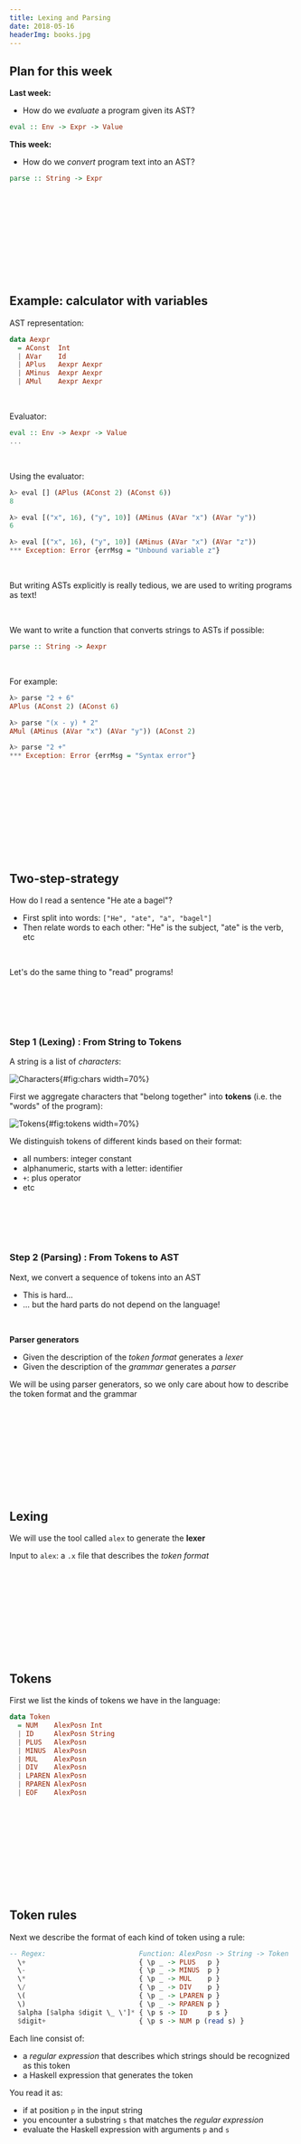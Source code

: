 ```yaml
---
title: Lexing and Parsing
date: 2018-05-16
headerImg: books.jpg
---
```


## Plan for this week


**Last week:**

- How do we *evaluate* a program given its AST?

```haskell
eval :: Env -> Expr -> Value
```

**This week:**

- How do we *convert* program text into an AST?

```haskell
parse :: String -> Expr
```
  
<br>
<br>
<br>
<br>
<br>
<br>
<br>
<br>
<br>

## Example: calculator with variables

AST representation:

```haskell
data Aexpr 
  = AConst  Int
  | AVar    Id
  | APlus   Aexpr Aexpr
  | AMinus  Aexpr Aexpr
  | AMul    Aexpr Aexpr
```

<br>

Evaluator:

```haskell
eval :: Env -> Aexpr -> Value
...
```

<br>

Using the evaluator:

```haskell
λ> eval [] (APlus (AConst 2) (AConst 6))
8

λ> eval [("x", 16), ("y", 10)] (AMinus (AVar "x") (AVar "y"))
6

λ> eval [("x", 16), ("y", 10)] (AMinus (AVar "x") (AVar "z"))
*** Exception: Error {errMsg = "Unbound variable z"}
```

<br>

But writing ASTs explicitly is really tedious,
we are used to writing programs as text!

<br>

We want to write a function that converts strings to ASTs if possible:

```haskell
parse :: String -> Aexpr
```

<br>

For example:

```haskell
λ> parse "2 + 6"
APlus (AConst 2) (AConst 6)

λ> parse "(x - y) * 2"
AMul (AMinus (AVar "x") (AVar "y")) (AConst 2)

λ> parse "2 +"
*** Exception: Error {errMsg = "Syntax error"}
```

<br>
<br>
<br>
<br>
<br>
<br>
<br>
<br>
<br>


## Two-step-strategy

How do I read a sentence "He ate a bagel"?

  * First split into words: `["He", "ate", "a", "bagel"]`
  * Then relate words to each other: "He" is the subject, "ate" is the verb, etc
  
<br>  
  
Let's do the same thing to "read" programs! 

<br>
<br>
<br>
<br> 

### Step 1 (Lexing) : From String to Tokens

A string is a list of *characters*:

![Characters](/static/img/info_parser.001a.jpg){#fig:chars width=70%}

First we aggregate characters that "belong together"
into **tokens** (i.e. the "words" of the program):

![Tokens](/static/img/info_parser.001b.jpg){#fig:tokens width=70%}

We distinguish tokens of different kinds based on their format:

* all numbers: integer constant 
* alphanumeric, starts with a letter: identifier
* `+`: plus operator
* etc

<br>
<br>
<br>
<br>

### Step 2 (Parsing) : From Tokens to AST

Next, we convert a sequence of tokens into an AST

  * This is hard...
  * ... but the hard parts do not depend on the language!
  
<br>  
  
**Parser generators**

  * Given the description of the *token format* generates a *lexer*
  * Given the description of the *grammar* generates a *parser*
  
We will be using parser generators,
so we only care about how to describe the token format and the grammar 

<br>
<br>
<br>
<br>
<br>
<br>
<br>
<br>
<br>

## Lexing

We will use the tool called `alex` to generate the **lexer**

Input to `alex`: a `.x` file that describes the *token format*

<br>
<br>
<br>
<br>
<br>
<br>
<br>
<br>
<br>

## Tokens

First we list the kinds of tokens we have in the language:

```haskell
data Token
  = NUM    AlexPosn Int
  | ID     AlexPosn String
  | PLUS   AlexPosn
  | MINUS  AlexPosn
  | MUL    AlexPosn
  | DIV    AlexPosn
  | LPAREN AlexPosn
  | RPAREN AlexPosn
  | EOF    AlexPosn
```

<br>
<br>
<br>
<br>
<br>
<br>
<br>
<br>
<br>

## Token rules

Next we describe the format of each kind of token using a rule:

```haskell
-- Regex:                       Function: AlexPosn -> String -> Token
  \+                            { \p _ -> PLUS   p }
  \-                            { \p _ -> MINUS  p }
  \*                            { \p _ -> MUL    p }
  \/                            { \p _ -> DIV    p }
  \(                            { \p _ -> LPAREN p }
  \)                            { \p _ -> RPAREN p }
  $alpha [$alpha $digit \_ \']* { \p s -> ID     p s }
  $digit+                       { \p s -> NUM p (read s) }
```

Each line consist of:
  
  * a *regular expression* that describes which strings should be recognized as this token
  * a Haskell expression that generates the token
  
You read it as:

  * if at position `p` in the input string 
  * you encounter a substring `s` that matches the *regular expression*
  * evaluate the Haskell expression with arguments `p` and `s`   
  
<br>
<br>
<br>
<br>
<br>
<br>
<br>
<br>
<br>

## Regular Expressions

A regular expression has one of the following forms:

* `[c1 c2 ... cn]` matches *any of* the characters `c1 .. cn`
    
    * `[0-9]` matches *any digit*
    * `[a-z]` matches *any lower-case letter*    
    * `[A-Z]` matches *any upper-case letter*
    * `[a-z A-Z]` matches *any letter*    
    
* `R1 R2` matches a string `s1 ++ s2` where `s1` matches `R1` and `s2` matches `R2`
    
    * e.g. `[0-9] [0-9]` matches any two-digit string
    
* `R+` matches *one or more* repetitions of what `R` matches

    * e.g. `[0-9]+` matches a natural number
    
* `R*` matches *zero or more* repetitions of what `R` matches    
    
  
<br>
<br>

## QUIZ

Which of the following strings are matched by `[a-z A-Z] [a-z A-Z 0-9]*`?

**(A)** (empty string)

**(B)** `5`

**(C)** `x5`

**(D)** `x`

**(E)** C and D


<br>

(I) final

    *Answer:* E

<br>
<br>
<br>
<br>
<br>
<br>
<br>
<br>

## Back to token rules

We can **name** some common regexps like:

```haskell
$digit = [0-9]
$alpha = [a-z A-Z]
```

and write `[a-z A-Z] [a-z A-Z 0-9]*` as `$alpha [$alpha $digit]*`

<br>

```haskell
  \+                            { \p _ -> PLUS   p }
  \-                            { \p _ -> MINUS  p }
  \*                            { \p _ -> MUL    p }
  \/                            { \p _ -> DIV    p }
  \(                            { \p _ -> LPAREN p }
  \)                            { \p _ -> RPAREN p }
  $alpha [$alpha $digit \_ \']* { \p s -> ID     p s }
  $digit+                       { \p s -> NUM p (read s) }
```  

* When you encounter a `+`, generate a `PLUS` token
* ...
* When you encounter a nonempty string of digits, convert it into an integer and generate a `NUM`
* When you encounter an alphanumeric string that starts with a letter, save it in an `ID token


<br>
<br>
<br>
<br>
<br>
<br>
<br>
<br>
<br>

## Running the Lexer

From the token rules, `alex` generates a function `alexScan` which

  * given an input string, find the *longest* prefix `p` that matches one of the rules
  * if `p` is empty, it fails
  * otherwise, it converts `p` into a token and returns the rest of the string

We wrap this function into a handy function

```haskell
parseTokens :: String -> Either ErrMsg [Token]
```

which repeatedly calls `alexScan` until it consumes the whole input string or fails

<br>

We can test the function like so:

```haskell
λ> parseTokens "23 + 4 / off -"
Right [ NUM (AlexPosn 0 1 1) 23
      , PLUS (AlexPosn 3 1 4)
      , NUM (AlexPosn 5 1 6) 4
      , DIV (AlexPosn 7 1 8)
      , ID (AlexPosn 9 1 10) "off"
      , MINUS (AlexPosn 13 1 14) 
      ]      
```

```haskell
λ> parseTokens "%"
Left "lexical error at 1 line, 1 column"
```

<br>
<br>
<br>
<br>

## QUIZ

What is the result of `parseTokens "92zoo"`
(positions omitted for readability)?

**(A)** Lexical error

**(B)** `[ID "92zoo"]`

**(C)** `[NUM "92"]`

**(D)** `[NUM "92", ID "zoo"]`

<br>

(I) final

    *Answer:* D

<br>
<br>
<br>
<br>
<br>
<br>
<br>
<br>

## Parsing

We will use the tool called `happy` to generate the **parser**

Input to `happy`: a `.y` file that describes the *grammar*

<br>
<br>

Wait, wasn't this the grammar?

```haskell
-- Abstract Syntax Tree for expressions
data Aexpr 
  = AConst  Int
  | AVar    Id
  | APlus   Aexpr Aexpr
  | AMinus  Aexpr Aexpr
  | AMul    Aexpr Aexpr
```

This was *abstract syntax*

Now we need to describe *concrete syntax*

  * What programs look like when written as text
  * and how to map that text into the abstract syntax


<br>
<br>
<br>
<br>
<br>
<br>
<br>
<br>

## Grammars

A grammar is a recursive definition of a set of *parse trees*
  
<br>
<br>  

A grammar is made of:

- **Terminals**: the leaves of the tree (tokens!)

- **Nonterminals:** the internal nodes of the tree

- **Production Rules** that describe how to "produce" a non-terminal from terminals and other non-terminals

    - i.e. what children each nonterminal can have:

```haskell 
Aexpr :      -- Non-term Aexpr can be either:
  | TNUM             -- Term of format "number", or
  | ID               -- Term of format "identifier", or
  | '(' Aexpr ')'    -- Term '(', non-term Aexpr, term ')'
  | Aexpr '*' Aexpr  -- Non-term Aexpr, term '*', non-term Aexpr
  | Aexpr '+' Aexpr  -- Non-term Aexpr, term '+', non-term Aexpr
  | Aexpr '-' Aexpr  -- Non-term Aexpr, term '-', non-term Aexpr
```

<br>
<br>

**Parse** a string `s` = find a parse tree from the grammar, whose leaves spell out `s`

  - here "string" means "list of tokens" (output of the lexer)

<br>
<br>

**Example:** Here is a parse tree for the string `(x + 2)`:
```        
        Aexpr
      /   |   \      
   '('    |    ')'
        Aexpr
     /    |    \
  Aexpr  '+'  Aexpr
    |           |
 'x' (ID)   '2' (TNUM)
```

<br>
<br>
<br>
<br>
<br>
<br>
<br>
<br>

## QUIZ

Which string *cannot* be parsed as `Aexpr`?

```haskell
Aexpr : TNUM
      | ID
      | '(' Aexpr ')'
      | Aexpr '*' Aexpr
      | Aexpr '+' Aexpr
      | Aexpr '-' Aexpr
```

**(A)** `x`

**(B)** `x 5`

**(C)** `(x +) 5`

**(D)** `x + 5 + 1`

**(E)** B and C


<br>

(I) final

    *Answer:* E
    
<br>
<br>
<br>
<br>
<br>
<br>
<br>
<br>

## Attribute Grammars

*So far:* grammar tells us whether a string is syntactically correct or not

*We want more:* convert a string into an AST

```
parse :: String -> AExpr
```

<br>
<br>

An **attribute grammar** associates a *value* with each node in the parse tree

  - each production is annotated with a *rule* 
  - a rule computes the *value* of a non-terminal from the *values* of its children
  - here *value = AST* (i.e. Haskell value of type `AExpr`) 
  
<br>
<br>

Attribute grammar for arithmetic expressions:

```haskell
--      Format                    Value
Aexpr : TNUM                    { AConst $1    }
      | ID                      { AVar   $1    }
      | '(' Aexpr ')'           { $2           }
      | Aexpr '*' Aexpr         { AMul   $1 $3 }
      | Aexpr '+' Aexpr         { APlus  $1 $3 } 
      | Aexpr '-' Aexpr         { AMinus $1 $3 }
```

- `$1` refers to the *value* of the first child
- `$2` refers to the *value* of the second child
- ...
  
<br>
<br>

**Example:** Computing the value (AST) of `(x + 2)`:
```        
                     Aexpr  ===> APlus (AVar "x") (AConst 2)
                    /  |  \   
                 '('   |  ')'
                     Aexpr  ===> APlus (AVar "x") (AConst 2)
                    /  |  \
AVar "x" <===  Aexpr  '+'  Aexpr  ===> AConst 2
                 |           |
             'x' (ID)   '2' (TNUM)
```
    
<br>
<br>

How do we compute the *value* of a terminal?

  - How do we map terminal `'x'` to string `"x"`?
  
  - How do we map terminal `'2'` to integer `2`?
    
<br>
<br>
<br>
<br>
<br>
<br>
<br>
<br>
    


## Terminals

Terminals correspond to the *tokens* returned by the lexer

In the `.y` file, we have to declare with terminals in the rules 
correspond to which tokens from the `Token` datatype:

```haskell
-- Terminals:   Tokens from lexer:
    TNUM        { NUM _ $$ }
    ID          { ID _ $$  }
    '+'         { PLUS _   }
    '-'         { MINUS _  }
    '*'         { MUL _    }
    '/'         { DIV _    }
    '('         { LPAREN _ }
    ')'         { RPAREN _ }
```

- Each thing on the left is terminal (as appears in the production rules)

- Each thing on the right is a Haskell pattern for datatype `Token`

- We use `$$` to designate one parameter of a token constructor as the **value** of that token

    - we will refer back to it from the production rules
      
<br>
<br>
<br>
<br>
<br>
<br>
<br>
<br>  
  
## QUIZ

What is the value of the root `AExpr` node when parsing `1 + 2 + 3`?

```haskell
Aexpr : TNUM                    { AConst $1    }
      | ID                      { AVar   $1    }
      | '(' Aexpr ')'           { $2           }
      | Aexpr '*' Aexpr         { AMul   $1 $3 }
      | Aexpr '+' Aexpr         { APlus  $1 $3 } 
      | Aexpr '-' Aexpr         { AMinus $1 $3 }
```

**(A)** Cannot be parsed as `AExpr`

**(B)** `6`

**(C)** `APlus (APlus (AConst 1) (AConst 2)) (AConst 3)`

**(D)** `APlus (AConst 1) (APlus (AConst 2) (AConst 3))`


<br>

(I) final

    *Answer:* Could be C or D

<br>
<br>
<br>
<br>
<br>
<br>
<br>
<br>

## Running the Parser

First, we should tell the parser that the top-level non-terminal is `AExpr`:

```haskell
%name aexpr
```

From the production rules and this line, 
`happy` generates a function `aexpr` that tries to parse a sequence of tokens as `AExpr`

We package this function together with the lexer and the evaluator into a handy function

```haskell
evalString :: Env -> String -> Int
```

<br>

We can test the function like so:

(I) lecture

    ```haskell
    λ> evalString [] "1 + 3 + 6"
    10

    λ> evalString [("x", 100), ("y", 20)] "x - y"
    ???

    λ> evalString [] "2 * 5 + 5"
    ???

    λ> evalString [] "2 - 1 - 1"
    ???
    ```
    
(I) final

    ```haskell
    λ> evalString [] "1 + 3 + 6"
    10

    λ> evalString [("x", 100), ("y", 20)] "x - y"
    80

    λ> evalString [] "2 * 5 + 5"
    20

    λ> evalString [] "2 - 1 - 1"
    2
    ```
    

<br>
<br>
<br>
<br>
<br>
<br>
<br>
<br>
<br>

## Precedence and associativity

```haskell
λ> evalString [] "2 * 5 + 5"
20
```

The problem is that our grammar is **ambiguous**!

There are multiple ways of parsing the string `2 * 5 + 5`, namely

```
--         Good:                    Bad:

           Aexpr                   Aexpr
          /  |  \                 /  |  \
     Aexpr  '+'  Aexpr       Aexpr  '*'   Aexpr
    /  |  \        |           |         /  |  \
Aexpr '*' Aexpr   '5'         '2'    Aexpr '+' Aexpr
 |          |                          |         |
'2'        '5'                        '5'       '5'
```

*Wanted:* tell `happy` that `*` has higher **precedence** than `+`!

<br>
<br>
<br>
<br>


```haskell
λ> evalString [] "2 - 1 - 1"
2
```

There are multiple ways of parsing `2 - 1 - 1`, namely

```
--         Good:                    Bad:

           Aexpr                   Aexpr
          /  |  \                 /  |  \
     Aexpr  '-'  Aexpr       Aexpr  '-'   Aexpr
    /  |  \        |           |         /  |  \
Aexpr '-' Aexpr   '1'         '2'    Aexpr '-' Aexpr
 |          |                          |         |
'2'        '1'                        '1'       '1'
```

*Wanted:* tell `happy` that `-` is **left-associative**!

<br>
<br>

How do we communicate precedence and associativity to `happy`?

<br>
<br>
<br>
<br>

### Solution 1: Grammar factoring

We can split the `AExpr` non-terminal into multiple "levels"

```haskell
Aexpr : Aexpr '+' Aexpr2
      | Aexpr '-' Aexpr2
      | Aexpr2

Aexpr2 : Aexpr2 '*' Aexpr3
       | Aexpr2 '/' Aexpr3
       | Aexpr3

Aexpr3 : TNUM
       | ID
       | '(' Aexpr ')'
```

Intuition: `AExpr2` "binds tighter" than `AExpr`, and `AExpr3` is the tightest


Now the only way to parse `2 * 5 + 5` is:

```
--           Good:

             Aexpr
          /    |    \
       Aexpr  '+'   Aexpr2
         |            |
       Aexpr2       Aexpr3
    /    |    \       |
Aexpr2  '*'  Aexpr3  '5' 
  |            | 
Aexpr3        '5'  
  |
 '2'
```

If we start parsing the wrong way, we get!

```
--     Bad???

       Aexpr
         |
       Aexpr2
    /    |    \
Aexpr2  '*'  Aexpr3
  |            | 
Aexpr3    -- cannot parse "5 + 5" as Aexpr3!
  |
 '2'
```



<br>
<br>
<br>
<br>

### Solution 2: Parser directives

This problem is so common that parser generators have a special syntax for it!

```haskell 
%left '+' '-'
%left '*' '/'
```

What this means:

  - All our operators are left-associative
  - Operators on the lower line have higher precedence
  
<br>
<br>
<br>
<br>
<br>
<br>
<br>
<br>

That's all folks!  



[0]: https://github.com/ucsd-cse130/arith/blob/master/src/Language/Arith/Types.hs 
[1]: https://github.com/ucsd-cse130/arith/blob/master/src/Language/Arith/Parser0.y
[2]: https://github.com/ucsd-cse130/arith/blob/master/src/Language/Arith/Lexer.x
[3]: https://github.com/ucsd-cse130/arith/blob/master/src/Language/Arith/Parser1.y
[4]: https://github.com/ucsd-cse130/arith/blob/master/src/Language/Arith/Parser2.y
[7]: http://en.wikipedia.org/wiki/Regular_expression
